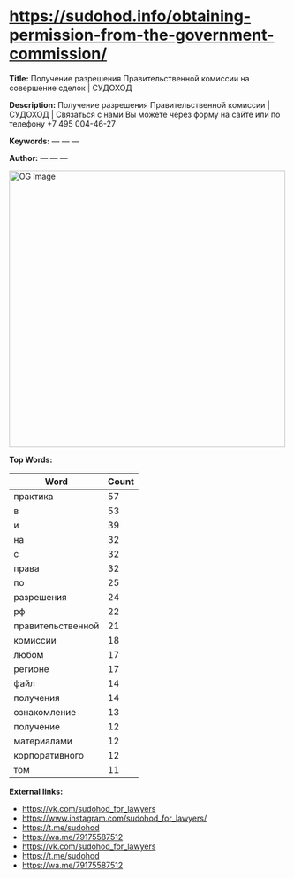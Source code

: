 # https://sudohod.info/obtaining-permission-from-the-government-commission/

**Title:** Получение разрешения Правительственной комиссии на совершение сделок | СУДОХОД

**Description:** Получение разрешения Правительственной комиссии | СУДОХОД | Связаться с нами Вы можете через форму на сайте или по телефону +7 495 004-46-27

**Keywords:** — — —

**Author:** — — —

<img src="https://sudohod.info/wp-content/uploads/2022/05/лого_1_1.png" alt="OG Image" width="500px">

**Top Words:**

| Word       | Count |
|------------|-------|
| практика   | 57    |
| в          | 53    |
| и          | 39    |
| на         | 32    |
| с          | 32    |
| права      | 32    |
| по         | 25    |
| разрешения | 24    |
| рф         | 22    |
| правительственной | 21    |
| комиссии   | 18    |
| любом      | 17    |
| регионе    | 17    |
| файл       | 14    |
| получения  | 14    |
| ознакомление | 13    |
| получение  | 12    |
| материалами | 12    |
| корпоративного | 12    |
| том        | 11    |


**External links:**

- https://vk.com/sudohod_for_lawyers
- https://www.instagram.com/sudohod_for_lawyers/
- https://t.me/sudohod
- https://wa.me/79175587512
- https://vk.com/sudohod_for_lawyers
- https://t.me/sudohod
- https://wa.me/79175587512

